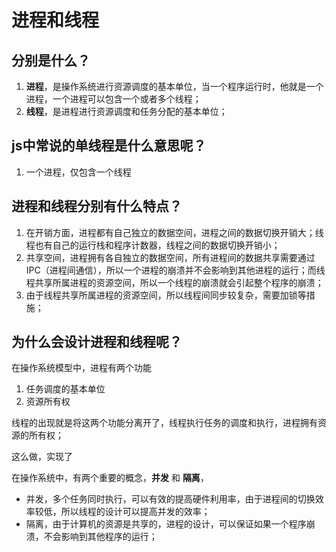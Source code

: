 # 进程和线程

## 分别是什么？

1. **进程**，是操作系统进行资源调度的基本单位，当一个程序运行时，他就是一个进程，一个进程可以包含一个或者多个线程；
2. **线程**，是进程进行资源调度和任务分配的基本单位；

## js中常说的单线程是什么意思呢？

1. 一个进程，仅包含一个线程


## 进程和线程分别有什么特点？

1. 在开销方面，进程都有自己独立的数据空间，进程之间的数据切换开销大；线程也有自己的运行栈和程序计数器，线程之间的数据切换开销小；
2. 共享空间，进程拥有各自独立的数据空间，所有进程间的数据共享需要通过IPC（进程间通信），所以一个进程的崩溃并不会影响到其他进程的运行；而线程共享所属进程的资源空间，所以一个线程的崩溃就会引起整个程序的崩溃；
3. 由于线程共享所属进程的资源空间，所以线程间同步较复杂，需要加锁等措施；


## 为什么会设计进程和线程呢？

在操作系统模型中，进程有两个功能
1. 任务调度的基本单位
2. 资源所有权

线程的出现就是将这两个功能分离开了，线程执行任务的调度和执行，进程拥有资源的所有权；

这么做，实现了

在操作系统中，有两个重要的概念，**并发** 和 **隔离**，

- 并发，多个任务同时执行，可以有效的提高硬件利用率，由于进程间的切换效率较低，所以线程的设计可以提高并发的效率；
- 隔离，由于计算机的资源是共享的，进程的设计，可以保证如果一个程序崩溃，不会影响到其他程序的运行；